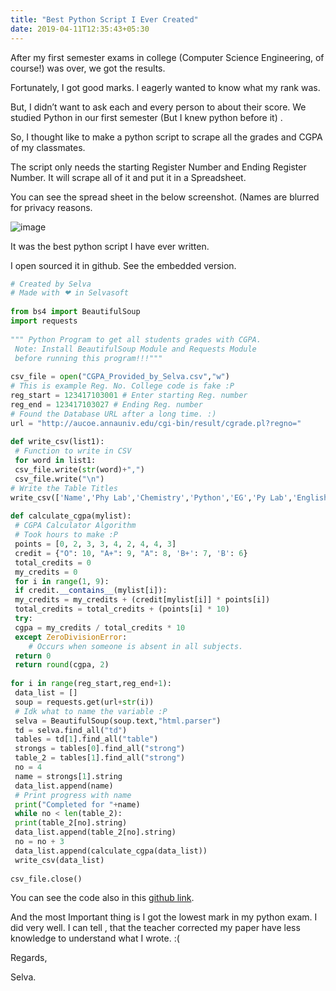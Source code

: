 ```yaml
---
title: "Best Python Script I Ever Created"
date: 2019-04-11T12:35:43+05:30
---
```

After my first semester exams in college (Computer Science Engineering, of course!) was over, we got the results.

Fortunately, I got good marks. I eagerly wanted to know what my rank was.

But, I didn’t want to ask each and every person to about their score. We studied Python in our first semester (But I knew python before it) .

So, I thought like to make a python script to scrape all the grades and CGPA of my classmates.

The script only needs the starting Register Number and Ending Register Number. It will scrape all of it and put it in a Spreadsheet.

You can see the spread sheet in the below screenshot. (Names are blurred for privacy reasons.

![image](https://i.postimg.cc/1ynS3XQb/sheet.png)

It was the best python script I have ever written.

I open sourced it in github. See the embedded version.

```python
# Created by Selva
# Made with ❤ in Selvasoft
 
from bs4 import BeautifulSoup
import requests
 
""" Python Program to get all students grades with CGPA.
 Note: Install BeautifulSoup Module and Requests Module
 before running this program!!!"""
 
csv_file = open("CGPA_Provided_by_Selva.csv","w")
# This is example Reg. No. College code is fake :P
reg_start = 123417103001 # Enter starting Reg. number
reg_end = 123417103027 # Ending Reg. number
# Found the Database URL after a long time. :) 
url = "http://aucoe.annauniv.edu/cgi-bin/result/cgrade.pl?regno="
 
def write_csv(list1):
 # Function to write in CSV
 for word in list1:
 csv_file.write(str(word)+",")
 csv_file.write("\n")
# Write the Table Titles
write_csv(['Name','Phy Lab','Chemistry','Python','EG','Py Lab','English','Maths','Physics','CGPA'])
 
def calculate_cgpa(mylist):
 # CGPA Calculator Algorithm
 # Took hours to make :P
 points = [0, 2, 3, 3, 4, 2, 4, 4, 3]
 credit = {"O": 10, "A+": 9, "A": 8, 'B+': 7, 'B': 6}
 total_credits = 0
 my_credits = 0
 for i in range(1, 9):
 if credit.__contains__(mylist[i]):
 my_credits = my_credits + (credit[mylist[i]] * points[i])
 total_credits = total_credits + (points[i] * 10)
 try:
 cgpa = my_credits / total_credits * 10
 except ZeroDivisionError:
	# Occurs when someone is absent in all subjects.
 return 0
 return round(cgpa, 2)
 
for i in range(reg_start,reg_end+1):
 data_list = []
 soup = requests.get(url+str(i))
 # Idk what to name the variable :P
 selva = BeautifulSoup(soup.text,"html.parser")
 td = selva.find_all("td")
 tables = td[1].find_all("table")
 strongs = tables[0].find_all("strong")
 table_2 = tables[1].find_all("strong")
 no = 4
 name = strongs[1].string
 data_list.append(name)
 # Print progress with name
 print("Completed for "+name)
 while no < len(table_2):
 print(table_2[no].string)
 data_list.append(table_2[no].string)
 no = no + 3
 data_list.append(calculate_cgpa(data_list))
 write_csv(data_list)
 
csv_file.close()
```

You can see the code also in this <a href="https://github.com/Peratchiselvan/PythonProjects/blob/master/mark.py" target="_blank">github link</a>.

And the most Important thing is I got the lowest mark in my python exam. I did very well. I can tell , that the teacher corrected my paper have less knowledge to understand what I wrote. :(

Regards,

Selva.

